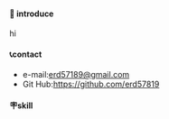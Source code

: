 #### 👋 introduce

hi

#### 📞contact

- e-mail:erd57189@gmail.com
- Git Hub:https://github.com/erd57819

#### 🪧skill



